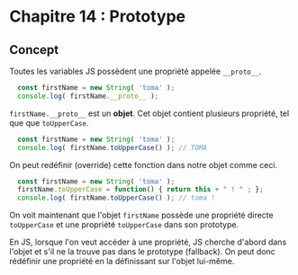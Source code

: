# Chapitre 14 : Prototype

## Concept

Toutes les variables JS possèdent une propriété appelée `__proto__`.

```js
  const firstName = new String( 'toma' );
  console.log( firstName.__proto__ );
```

 `firstName.__proto__` est un **objet**. Cet objet contient plusieurs propriété, tel que que `toUpperCase`.

```js
  const firstName = new String( 'toma' );
  console.log( firstName.toUpperCase() ); // TOMA
```

On peut redéfinir (override) cette fonction dans notre objet comme ceci.

```js
  const firstName = new String( 'toma' );
  firstName.toUpperCase = function() { return this + " ! " ; };
  console.log( firstName.toUpperCase() ); // toma !
```

On voit maintenant que l'objet `firstName` possède une propriété directe `toUpperCase` et une propriété `toUpperCase` dans son prototype.

En JS, lorsque l'on veut accéder à une propriété, JS cherche d'abord dans l'objet et s'il ne la trouve pas dans le prototype (fallback). On peut donc rédéfinir une propriété en la définissant sur l'objet lui-même.

